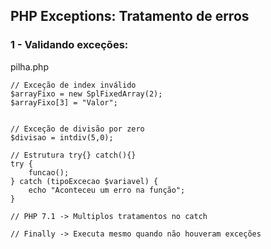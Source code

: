 ## PHP Exceptions: Tratamento de erros

### 1 - Validando exceções: 
pilha.php
```
// Exceção de index inválido
$arrayFixo = new SplFixedArray(2);
$arrayFixo[3] = "Valor";


// Exceção de divisão por zero
$divisao = intdiv(5,0);

// Estrutura try{} catch(){}
try {
    funcao();
} catch (tipoExcecao $variavel) {
    echo "Aconteceu um erro na função";
}

// PHP 7.1 -> Multiplos tratamentos no catch

// Finally -> Executa mesmo quando não houveram exceções

```

